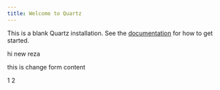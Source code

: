 ```yaml
---
title: Welcome to Quartz
---
```


This is a blank Quartz installation.
See the [documentation](https://quartz.jzhao.xyz) for how to get started.

hi new reza

this is change form content

1
2